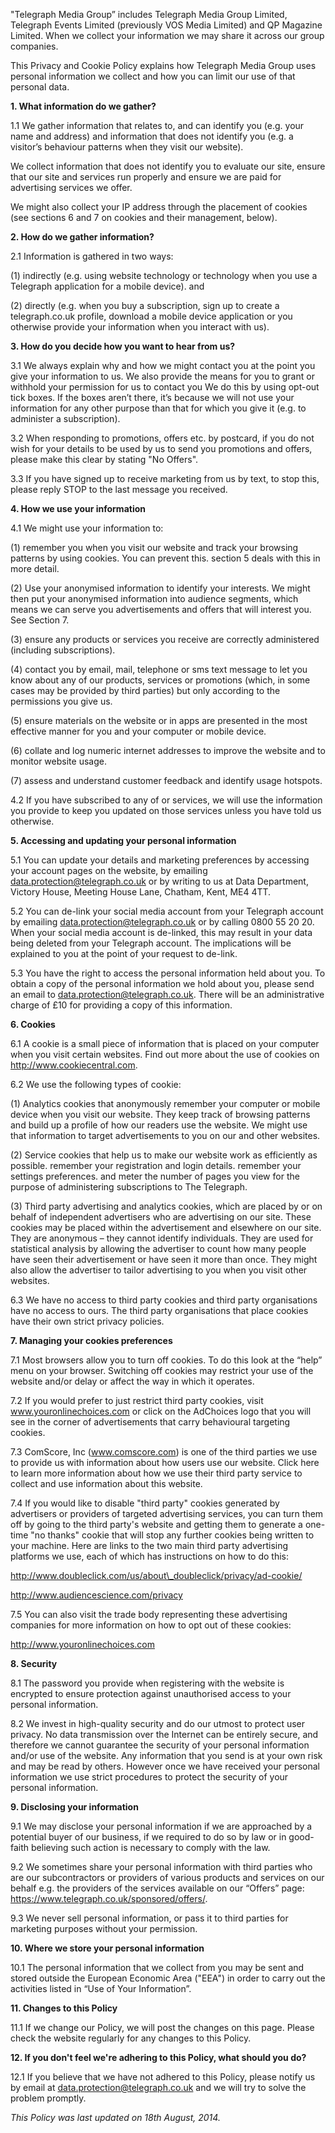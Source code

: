 "Telegraph Media Group” includes Telegraph Media Group Limited, Telegraph Events Limited (previously VOS Media Limited) and QP Magazine Limited. When we collect your information we may share it across our group companies.

This Privacy and Cookie Policy explains how Telegraph Media Group uses personal information we collect and how you can limit our use of that personal data.

**1\. What information do we gather?**

1.1 We gather information that relates to, and can identify you (e.g. your name and address) and information that does not identify you (e.g. a visitor’s behaviour patterns when they visit our website).

We collect information that does not identify you to evaluate our site, ensure that our site and services run properly and ensure we are paid for advertising services we offer.

We might also collect your IP address through the placement of cookies (see sections 6 and 7 on cookies and their management, below).

**2\. How do we gather information?**

2.1 Information is gathered in two ways:

(1) indirectly (e.g. using website technology or technology when you use a Telegraph application for a mobile device). and

(2) directly (e.g. when you buy a subscription, sign up to create a telegraph.co.uk profile, download a mobile device application or you otherwise provide your information when you interact with us).

**3\. How do you decide how you want to hear from us?**

3.1 We always explain why and how we might contact you at the point you give your information to us. We also provide the means for you to grant or withhold your permission for us to contact you We do this by using opt-out tick boxes. If the boxes aren’t there, it’s because we will not use your information for any other purpose than that for which you give it (e.g. to administer a subscription).

3.2 When responding to promotions, offers etc. by postcard, if you do not wish for your details to be used by us to send you promotions and offers, please make this clear by stating "No Offers".

3.3 If you have signed up to receive marketing from us by text, to stop this, please reply STOP to the last message you received.

**4\. How we use your information**

4.1 We might use your information to:

(1) remember you when you visit our website and track your browsing patterns by using cookies. You can prevent this. section 5 deals with this in more detail.

(2) Use your anonymised information to identify your interests. We might then put your anonymised information into audience segments, which means we can serve you advertisements and offers that will interest you. See Section 7.

(3) ensure any products or services you receive are correctly administered (including subscriptions).

(4) contact you by email, mail, telephone or sms text message to let you know about any of our products, services or promotions (which, in some cases may be provided by third parties) but only according to the permissions you give us.

(5) ensure materials on the website or in apps are presented in the most effective manner for you and your computer or mobile device.

(6) collate and log numeric internet addresses to improve the website and to monitor website usage.

(7) assess and understand customer feedback and identify usage hotspots.

4.2 If you have subscribed to any of or services, we will use the information you provide to keep you updated on those services unless you have told us otherwise.

**5\. Accessing and updating your personal information**

5.1 You can update your details and marketing preferences by accessing your account pages on the website, by emailing data.protection@telegraph.co.uk or by writing to us at Data Department, Victory House, Meeting House Lane, Chatham, Kent, ME4 4TT.

5.2 You can de-link your social media account from your Telegraph account by emailing data.protection@telegraph.co.uk or by calling 0800 55 20 20. When your social media account is de-linked, this may result in your data being deleted from your Telegraph account. The implications will be explained to you at the point of your request to de-link.

5.3 You have the right to access the personal information held about you. To obtain a copy of the personal information we hold about you, please send an email to data.protection@telegraph.co.uk. There will be an administrative charge of £10 for providing a copy of this information.

**6\. Cookies**

6.1 A cookie is a small piece of information that is placed on your computer when you visit certain websites. Find out more about the use of cookies on http://www.cookiecentral.com.

6.2 We use the following types of cookie:

(1) Analytics cookies that anonymously remember your computer or mobile device when you visit our website. They keep track of browsing patterns and build up a profile of how our readers use the website. We might use that information to target advertisements to you on our and other websites.

(2) Service cookies that help us to make our website work as efficiently as possible. remember your registration and login details. remember your settings preferences. and meter the number of pages you view for the purpose of administering subscriptions to The Telegraph.

(3) Third party advertising and analytics cookies, which are placed by or on behalf of independent advertisers who are advertising on our site. These cookies may be placed within the advertisement and elsewhere on our site. They are anonymous – they cannot identify individuals. They are used for statistical analysis by allowing the advertiser to count how many people have seen their advertisement or have seen it more than once. They might also allow the advertiser to tailor advertising to you when you visit other websites.

6.3 We have no access to third party cookies and third party organisations have no access to ours. The third party organisations that place cookies have their own strict privacy policies.

**7\. Managing your cookies preferences**

7.1 Most browsers allow you to turn off cookies. To do this look at the “help” menu on your browser. Switching off cookies may restrict your use of the website and/or delay or affect the way in which it operates.

7.2 If you would prefer to just restrict third party cookies, visit www.youronlinechoices.com or click on the AdChoices logo that you will see in the corner of advertisements that carry behavioural targeting cookies.

7.3 ComScore, Inc (www.comscore.com) is one of the third parties we use to provide us with information about how users use our website. Click here to learn more information about how we use their third party service to collect and use information about this website.

7.4 If you would like to disable "third party" cookies generated by advertisers or providers of targeted advertising services, you can turn them off by going to the third party's website and getting them to generate a one-time "no thanks" cookie that will stop any further cookies being written to your machine. Here are links to the two main third party advertising platforms we use, each of which has instructions on how to do this:

http://www.doubleclick.com/us/about\_doubleclick/privacy/ad-cookie/

http://www.audiencescience.com/privacy

7.5 You can also visit the trade body representing these advertising companies for more information on how to opt out of these cookies:

http://www.youronlinechoices.com

**8\. Security**

8.1 The password you provide when registering with the website is encrypted to ensure protection against unauthorised access to your personal information.

8.2 We invest in high-quality security and do our utmost to protect user privacy. No data transmission over the Internet can be entirely secure, and therefore we cannot guarantee the security of your personal information and/or use of the website. Any information that you send is at your own risk and may be read by others. However once we have received your personal information we use strict procedures to protect the security of your personal information.

**9\. Disclosing your information**

9.1 We may disclose your personal information if we are approached by a potential buyer of our business, if we required to do so by law or in good-faith believing such action is necessary to comply with the law.

9.2 We sometimes share your personal information with third parties who are our subcontractors or providers of various products and services on our behalf e.g. the providers of the services available on our “Offers” page: https://www.telegraph.co.uk/sponsored/offers/.

9.3 We never sell personal information, or pass it to third parties for marketing purposes without your permission.

**10\. Where we store your personal information**

10.1 The personal information that we collect from you may be sent and stored outside the European Economic Area ("EEA") in order to carry out the activities listed in “Use of Your Information”.

**11\. Changes to this Policy**

11.1 If we change our Policy, we will post the changes on this page. Please check the website regularly for any changes to this Policy.

**12\. If you don't feel we're adhering to this Policy, what should you do?**

12.1 If you believe that we have not adhered to this Policy, please notify us by email at data.protection@telegraph.co.uk and we will try to solve the problem promptly.

_This Policy was last updated on 18th August, 2014._